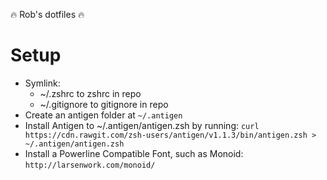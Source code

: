 :fire: Rob's dotfiles :fire:

# Setup
- Symlink:
  - ~/.zshrc to zshrc in repo
  - ~/.gitignore to gitignore in repo
- Create an antigen folder at `~/.antigen`
- Install Antigen to ~/.antigen/antigen.zsh by running: `curl https://cdn.rawgit.com/zsh-users/antigen/v1.1.3/bin/antigen.zsh > ~/.antigen/antigen.zsh`
- Install a Powerline Compatible Font, such as Monoid: `http://larsenwork.com/monoid/`
